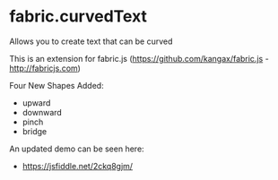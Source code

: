 fabric.curvedText
=================

Allows you to create text that can be curved

This is an extension for fabric.js (https://github.com/kangax/fabric.js - http://fabricjs.com)

Four New Shapes Added:
 - upward
 - downward
 - pinch
 - bridge

An updated demo can be seen here:
 - https://jsfiddle.net/2ckq8gjm/
